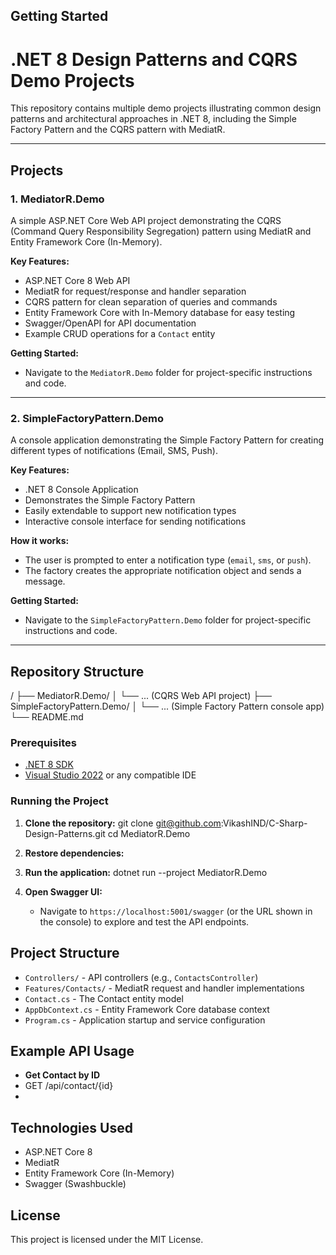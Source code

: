 ## Getting Started
# .NET 8 Design Patterns and CQRS Demo Projects

This repository contains multiple demo projects illustrating common design patterns and architectural approaches in .NET 8, including the Simple Factory Pattern and the CQRS pattern with MediatR.

---

## Projects

### 1. MediatorR.Demo

A simple ASP.NET Core Web API project demonstrating the CQRS (Command Query Responsibility Segregation) pattern using MediatR and Entity Framework Core (In-Memory).

**Key Features:**
- ASP.NET Core 8 Web API
- MediatR for request/response and handler separation
- CQRS pattern for clean separation of queries and commands
- Entity Framework Core with In-Memory database for easy testing
- Swagger/OpenAPI for API documentation
- Example CRUD operations for a `Contact` entity

**Getting Started:**
- Navigate to the `MediatorR.Demo` folder for project-specific instructions and code.

---

### 2. SimpleFactoryPattern.Demo

A console application demonstrating the Simple Factory Pattern for creating different types of notifications (Email, SMS, Push).

**Key Features:**
- .NET 8 Console Application
- Demonstrates the Simple Factory Pattern
- Easily extendable to support new notification types
- Interactive console interface for sending notifications

**How it works:**
- The user is prompted to enter a notification type (`email`, `sms`, or `push`).
- The factory creates the appropriate notification object and sends a message.

**Getting Started:**
- Navigate to the `SimpleFactoryPattern.Demo` folder for project-specific instructions and code.

---

## Repository Structure

/ ├── MediatorR.Demo/ 
│   └── ... (CQRS Web API project) 
├── SimpleFactoryPattern.Demo/ 
│   └── ... (Simple Factory Pattern console app) └── README.md
### Prerequisites

- [.NET 8 SDK](https://dotnet.microsoft.com/download/dotnet/8.0)
- [Visual Studio 2022](https://visualstudio.microsoft.com/vs/) or any compatible IDE

### Running the Project

1. **Clone the repository:**
   git clone git@github.com:VikashIND/C-Sharp-Design-Patterns.git cd MediatorR.Demo
   
3. **Restore dependencies:**
   
3. **Run the application:**
   dotnet run --project MediatorR.Demo
   
4. **Open Swagger UI:**
   - Navigate to `https://localhost:5001/swagger` (or the URL shown in the console) to explore and test the API endpoints.

## Project Structure

- `Controllers/` - API controllers (e.g., `ContactsController`)
- `Features/Contacts/` - MediatR request and handler implementations
- `Contact.cs` - The Contact entity model
- `AppDbContext.cs` - Entity Framework Core database context
- `Program.cs` - Application startup and service configuration

## Example API Usage

- **Get Contact by ID**
- GET /api/contact/{id}
- 
## Technologies Used

- ASP.NET Core 8
- MediatR
- Entity Framework Core (In-Memory)
- Swagger (Swashbuckle)

## License

This project is licensed under the MIT License.

  
